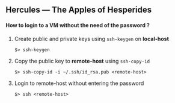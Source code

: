 ## Hercules — The Apples of Hesperides

#### How to login to a VM without the need of the password ?


1.  Create public and private keys using `ssh-keygen` on **local-host**

	```
	$> ssh-keygen
	```


2.  Copy the public key to **remote-host** using `ssh-copy-id`

	```
	$> ssh-copy-id -i ~/.ssh/id_rsa.pub <remote-host>
	```

3.  Login to remote-host without entering the password

	```
	$> ssh <remote-host>
	```
